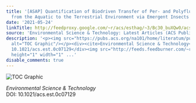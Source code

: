 ```yaml
---
title: '[ASAP] Quantification of Biodriven Transfer of Per- and Polyfluoroalkyl Substances
  from the Aquatic to the Terrestrial Environment via Emergent Insects'
date: '2021-05-24'
linkTitle: http://feedproxy.google.com/~r/acs/esthag/~3/Bc30_buXQw0/acs.est.0c07129
source: 'Environmental Science & Technology: Latest Articles (ACS Publications)'
description: '<p><img src="https://pubs.acs.org/na101/home/literatum/publisher/achs/journals/content/esthag/0/esthag.ahead-of-print/acs.est.0c07129/20210524/images/medium/es0c07129_0005.gif"
  alt="TOC Graphic"/></p><div><cite>Environmental Science & Technology</cite></div><div>DOI:
  10.1021/acs.est.0c07129</div><img src="http://feeds.feedburner.com/~r/acs/esthag/~4/Bc30_buXQw0"
  height="1" width="1" ...'
disable_comments: true
---
```

<p><img src="https://pubs.acs.org/na101/home/literatum/publisher/achs/journals/content/esthag/0/esthag.ahead-of-print/acs.est.0c07129/20210524/images/medium/es0c07129_0005.gif" alt="TOC Graphic"/></p><div><cite>Environmental Science & Technology</cite></div><div>DOI: 10.1021/acs.est.0c07129</div><img src="http://feeds.feedburner.com/~r/acs/esthag/~4/Bc30_buXQw0" height="1" width="1" ...